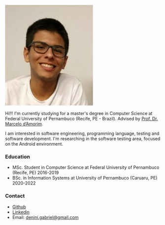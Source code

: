 ![Foto pessoal](photo.jpeg)

Hi!!! I'm currently studying for a master's degree in Computer Science at Federal University of Pernambuco (Recife, PE - Brazil). Advised by [Prof. Dr. Marcelo d’Amorim](https://cin.ufpe.br/~damorim/).

I am interested in software engineering, programming language, testing and software development. I'm researching in the software testing area, focused on the Android environment.

### Education
* MSc. Student in Computer Science at Federal University of Pernambuco (Recife, PE) 2016-2019
* BSc. in Information Systems at University of Pernambuco (Caruaru, PE) 2020-2022

### Contact
- [Github](https://github.com/denini08/)
- [Linkedin](https://www.linkedin.com/in/denini-gabriel-2000b715b/)
- Email: denini.gabriel@gmail.com
